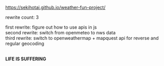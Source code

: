 https://sekihotai.github.io/weather-fun-project/

rewrite count: 3

first rewrite: figure out how to use apis in js<br>
second rewrite: switch from openmeteo to nws data<br>
third rewrite: switch to openweathermap + mapquest api for reverse and regular geocoding<br><br>




**LIFE IS SUFFERING**
